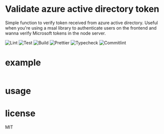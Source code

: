 # Validate azure active directory token

Simple function to verify token received from azure active directory. Useful when you're using a msal library to authenticate users on the frontend and wanna verify Microsoft tokens in the node server.

![Lint](https://github.com/playerony/validate-azure-ad-token/workflows/lint/badge.svg)
![Test](https://github.com/playerony/validate-azure-ad-token/workflows/test/badge.svg)
![Build](https://github.com/playerony/validate-azure-ad-token/workflows/build/badge.svg)
![Prettier](https://github.com/playerony/validate-azure-ad-token/workflows/prettier/badge.svg)
![Typecheck](https://github.com/playerony/validate-azure-ad-token/workflows/typecheck/badge.svg)
![Commitlint](https://github.com/playerony/validate-azure-ad-token/workflows/commitlint/badge.svg)

# example

```js

```

# usage

# license

MIT
